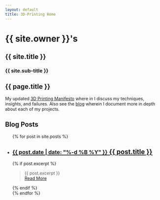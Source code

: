 ```yaml
---
layout: default
title: 3D-Printing Home
---
```

# {{ site.owner }}'s
## {{ site.title }}

### {{ site.sub-title }}
## {{ page.title }}
My updated [3D Printing Manifesto](3d-printing-manifesto) where in I discuss my techniques, insights, and failures. Also see the [blog](blog) wherein I document more in depth about each of my projects.

## Blog Posts
<ul id="blog-post-list">
  {% for post in site.posts %}
    <li>
      <div class="blog-post-excerpt">
      <h2 class="blog-post-title">
        <a href="{{ post.url | absolute_url }}">
          <small>{{ post.date | date: "%-d %B %Y" }}</small>
          {{ post.title }}
        </a>
      </h2>
      {% if post.excerpt %}
        <blockquote class="blog-excerpt">
          {{ post.excerpt }}
          <div class="read-more"><a href="{{ post.url | absolute_url }}"><span>Read More</span></a></div>
        </blockquote>
      {% endif %}
      </div>
    </li>
  {% endfor %}
</ul>

